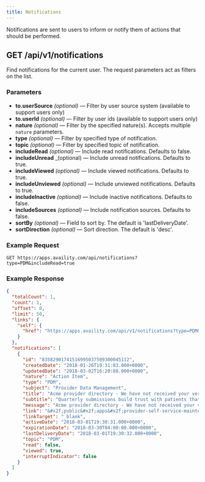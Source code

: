 ```yaml
---
title: Notifications
---
```


Notifications are sent to users to inform or notify them of actions that should be performed.

## GET /api/v1/notifications

Find notifications for the current user. The request parameters act as filters on the list.

### Parameters

- **to.userSource** _(optional)_ — Filter by user source system (available to support users only)
- **to.userId** _(optional)_ — Filter by user ids (available to support users only)
- **nature** _(optional)_ — Filter by the specified nature(s). Accepts multiple `nature` parameters.
- **type** _(optional)_ — Filter by specified type of notification.
- **topic** _(optional)_ — Filter by specified topic of notification.
- **includeRead** _(optional)_ — Include read notifications. Defaults to false.
- **includeUnread** \_(optional) — Include unread notifications. Defaults to true.
- **includeViewed** _(optional)_ — Include viewed notifications. Defaults to true.
- **includeUnviewed** _(optional)_ — Include unviewed notifications. Defaults to true.
- **includeInactive** _(optional)_ — Include inactive notifications. Defaults to false.
- **includeSources** _(optional)_ — Include notification sources. Defaults to false.
- **sortBy** _(optional)_ — Field to sort by. The default is 'lastDeliveryDate'.
- **sortDirection** _(optional)_ — Sort direction. The default is 'desc'.

### Example Request

```
GET https://apps.availity.com/api/notifications?type=PDM&includeRead=true
```

### Example Response

```json
{
  "totalCount": 1,
  "count": 1,
  "offset": 0,
  "limit": 50,
  "links": {
    "self": {
      "href": "https://apps.availity.com/api/v1/notifications?type=PDM&includeRead=true"
    }
  },
  "notifications": [
    {
      "id": "83582901741516995037509300045112",
      "createdDate": "2018-01-26T19:31:03.000+0000",
      "updatedDate": "2018-03-02T16:20:08.000+0000",
      "nature": "Action Item",
      "type": "PDM",
      "subject": "Provider Data Management",
      "title": "Acme provider directory - We have not received your verified Q1 information.  Please submit&#x21;",
      "subtitle": "Quarterly submissions build trust with patients that your information is correct and reliable.",
      "message": "Acme provider directory - We have not received your verified Q1 information.  Please submit&#x21;",
      "link": "&#x2f;public&#x2f;apps&#x2f;provider-self-service-maintenance&#x2f;&#x23;&#x2f;cms",
      "linkTarget": "_blank",
      "activeDate": "2018-03-01T19:30:31.000+0000",
      "expirationDate": "2018-03-30T04:00:00.000+0000",
      "lastDeliveryDate": "2018-03-01T19:30:32.000+0000",
      "topic": "PDM",
      "read": false,
      "viewed": true,
      "interruptIndicator": false
    }
  ]
}
```
